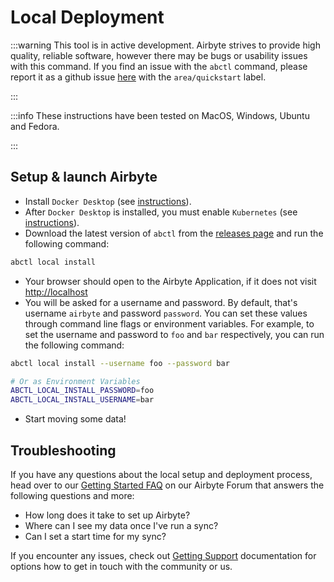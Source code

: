 # Local Deployment

:::warning
This tool is in active development. Airbyte strives to provide high quality, reliable software, however there may be
bugs or usability issues with this command. If you find an issue with the `abctl` command, please report it as a github 
issue [here](https://github.com/airbytehq/airbyte/issues) with the `area/quickstart` label.

:::

:::info
These instructions have been tested on MacOS, Windows, Ubuntu and Fedora.

:::

## Setup & launch Airbyte

- Install `Docker Desktop`  \(see [instructions](https://docs.docker.com/desktop/install/mac-install/)\).
- After `Docker Desktop` is installed, you must enable `Kubernetes` \(see [instructions](https://docs.docker.com/desktop/kubernetes/)\).
- Download the latest version of `abctl` from the [releases page](https://github.com/airbytehq/abctl/releases) and run the following command:

```bash
abctl local install
```

- Your browser should open to the Airbyte Application, if it does not visit [http://localhost](http://localhost)
- You will be asked for a username and password. By default, that's username `airbyte` and password `password`. You can set these values through command line flags or environment variables. For example, to set the username and password to `foo` and `bar` respectively, you can run the following command:

```bash
abctl local install --username foo --password bar

# Or as Environment Variables
ABCTL_LOCAL_INSTALL_PASSWORD=foo
ABCTL_LOCAL_INSTALL_USERNAME=bar
```

- Start moving some data!

## Troubleshooting
If you have any questions about the local setup and deployment process, head over to our [Getting Started FAQ](https://github.com/airbytehq/airbyte/discussions/categories/questions) on our Airbyte Forum that answers the following questions and more:

- How long does it take to set up Airbyte?
- Where can I see my data once I've run a sync?
- Can I set a start time for my sync?

If you encounter any issues, check out [Getting Support](/community/getting-support) documentation
for options how to get in touch with the community or us.
